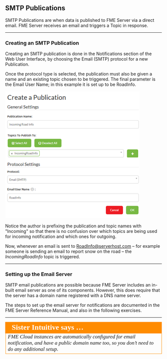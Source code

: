## SMTP Publications ##

SMTP Publications are when data is published to FME Server via a direct email. FME Server receives an email and triggers a Topic in response.

---

### Creating an SMTP Publication ##

Creating an SMTP publication is done in the Notifications section of the Web User Interface, by choosing the Email (SMTP) protocol for a new Publication.

Once the protocol type is selected, the publication must also be given a name and an existing topic chosen to be triggered. The final parameter is the Email User Name; in this example it is set up to be RoadInfo.

![](./Images/Img4.09.SMTPPublicationSettings.png)

Notice the author is prefixing the publication and topic names with "Incoming" so that there is no confusion over which topics are being used for incoming notification and which ones for outgoing.

Now, whenever an email is sent to RoadInfo@serverhost.com – for example someone is sending an email to report snow on the road – the *IncomingRoadInfo* topic is triggered.

---

### Setting up the Email Server ###

SMTP email publications are possible because FME Server includes an in-built email server as one of its components. However, this does require that the server has a domain name registered with a DNS name server.

The steps to set up the email server for notifications are documented in the FME Server Reference Manual, and also in the following exercises.

---

<table style="border-spacing: 0px">
<tr>
<td style="vertical-align:middle;background-color:darkorange;border: 2px solid darkorange">
<i class="fa fa-quote-left fa-lg fa-pull-left fa-fw" style="color:white;padding-right: 12px;vertical-align:text-top"></i>
<span style="color:white;font-size:x-large;font-weight: bold;font-family:serif">Sister Intuitive says …</span>
</td>
</tr>

<tr>
<td style="border: 1px solid darkorange">
<span style="font-family:serif; font-style:italic; font-size:larger">
FME Cloud instances are automatically configured for email notification, and have a public domain name too, so you don’t need to do any additional setup.
</span>
</td>
</tr>
</table>